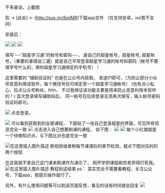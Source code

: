 不多废话，上截图

到 -> [此处] <- (http://suo.im/6ojjMR)下载app文件 （仅支持安卓，ios暂不支持）

安装后：

![](https://img-blog.csdnimg.cn/20200905085147356.png?x-oss-process=image/watermark,type_ZmFuZ3poZW5naGVpdGk,shadow_10,text_aHR0cHM6Ly9ibG9nLmNzZG4ubmV0L3FxXzQzNTg1NDI4,size_16,color_FFFFFF,t_70#pic_center)
![](https://img-blog.csdnimg.cn/20200905085523663.png?x-oss-process=image/watermark,type_ZmFuZ3poZW5naGVpdGk,shadow_10,text_aHR0cHM6Ly9ibG9nLmNzZG4ubmV0L3FxXzQzNTg1NDI4,size_16,color_FFFFFF,t_70#pic_center)
![](https://img-blog.csdnimg.cn/20200905093503572.png?x-oss-process=image/watermark,type_ZmFuZ3poZW5naGVpdGk,shadow_10,text_aHR0cHM6Ly9ibG9nLmNzZG4ubmV0L3FxXzQzNTg1NDI4,size_16,color_FFFFFF,t_70#pic_center)

填写 ---“超星学习通”的帐号和密码---， 是自己的超星帐号，超星帐号, 超星帐号，（重要的事情说三遍）就是自己平常登录超星学习通的帐号和密码（帐号不要填学号什么的，填你超星学习通绑定的手机号）！

这里需要的 “辅助验证码” 也是在公众号内获取， 发送01即可，（为防止部分小伙伴恶意利用该软件，每个微信号仅可绑定至一个超星学习通帐号）
(也有点小私心，拉点公众号粉丝，hhh， 不过我保证该功能主要是用来防止恶意利用本软件的！)
首次登录填写辅助码后， 同一帐号在后续登录无须再次填写，输入帐号密码验证码即可。

![](https://img-blog.csdnimg.cn/20200905093629834.png?x-oss-process=image/watermark,type_ZmFuZ3poZW5naGVpdGk,shadow_10,text_aHR0cHM6Ly9ibG9nLmNzZG4ubmV0L3FxXzQzNTg1NDI4,size_16,color_FFFFFF,t_70#pic_center)
点击登录。

![](https://img-blog.csdnimg.cn/20200905085636973.png?x-oss-process=image/watermark,type_ZmFuZ3poZW5naGVpdGk,shadow_10,text_aHR0cHM6Ly9ibG9nLmNzZG4ubmV0L3FxXzQzNTg1NDI4,size_16,color_FFFFFF,t_70#pic_center)
可以看到获取到的全部课程， 下面贴了一张自己登录超星的界面，可见所有信息完全一致
![](https://img-blog.csdnimg.cn/20200905090311360.png?x-oss-process=image/watermark,type_ZmFuZ3poZW5naGVpdGk,shadow_10,text_aHR0cHM6Ly9ibG9nLmNzZG4ubmV0L3FxXzQzNTg1NDI4,size_16,color_FFFFFF,t_70#pic_center)
点击进入自己想要刷课的课程，
如下图：
![](https://img-blog.csdnimg.cn/20200905085659456.png?x-oss-process=image/watermark,type_ZmFuZ3poZW5naGVpdGk,shadow_10,text_aHR0cHM6Ly9ibG9nLmNzZG4ubmV0L3FxXzQzNTg1NDI4,size_16,color_FFFFFF,t_70#pic_center)
![](https://img-blog.csdnimg.cn/20200905085715911.png?x-oss-process=image/watermark,type_ZmFuZ3poZW5naGVpdGk,shadow_10,text_aHR0cHM6Ly9ibG9nLmNzZG4ubmV0L3FxXzQzNTg1NDI4,size_16,color_FFFFFF,t_70#pic_center)
每个小红旗就是一个待做知识点，与下图比对也是完全一致

![在这里插入图片描述](https://img-blog.csdnimg.cn/20200905090721948.png?x-oss-process=image/watermark,type_ZmFuZ3poZW5naGVpdGk,shadow_10,text_aHR0cHM6Ly9ibG9nLmNzZG4ubmV0L3FxXzQzNTg1NDI4,size_16,color_FFFFFF,t_70#pic_center)
刷视频或者刷每节课课后的章节检测，就点下图对应的的两个按钮

在这我就不拿自己这门课来刷课作为演示了， 刚开学把课程刷完老师得打死我。
![在这里插入图片描述](https://img-blog.csdnimg.cn/20200905091557931.png?x-oss-process=image/watermark,type_ZmFuZ3poZW5naGVpdGk,shadow_10,text_aHR0cHM6Ly9ibG9nLmNzZG4ubmV0L3FxXzQzNTg1NDI4,size_16,color_FFFFFF,t_70#pic_center)
教程到这结束
ps： 其实完全不需要看教程，关注公众号，下载app，按提示操作就行了。


另外，有什么使用问题等可以到该页面反馈，看见的话有时间就会回复
![](https://img-blog.csdnimg.cn/20200905094720153.png?x-oss-process=image/watermark,type_ZmFuZ3poZW5naGVpdGk,shadow_10,text_aHR0cHM6Ly9ibG9nLmNzZG4ubmV0L3FxXzQzNTg1NDI4,size_16,color_FFFFFF,t_70#pic_center)
